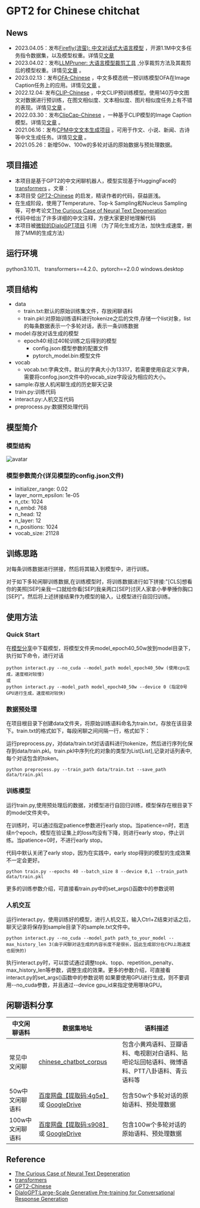 # GPT2 for Chinese chitchat

## News
- 2023.04.05：发布[Firefly(流萤): 中文对话式大语言模型](https://github.com/yangjianxin1/Firefly) ，开源1.1M中文多任务指令数据集，以及模型权重。详情见[文章](https://mp.weixin.qq.com/s/TX7wj8IzD_EaMTvk0bjRtA)
- 2023.04.02：发布[LLMPruner: 大语言模型裁剪工具](https://github.com/yangjianxin1/LLMPruner) ,分享裁剪方法及其裁剪后的模型权重。详情见[文章](https://mp.weixin.qq.com/s/leVtrwZc1zLput51Nr99lw) 。
- 2023.02.13：发布[OFA-Chinese](https://github.com/yangjianxin1/OFA-Chinese) ，中文多模态统一预训练模型OFA在Image Caption任务上的应用。详情见[文章](https://mp.weixin.qq.com/s/thRbR1i6cZk8zUz3y2mq6g) 。
- 2022.12.04: 发布[CLIP-Chinese](https://github.com/yangjianxin1/CLIP-Chinese) ，中文CLIP预训练模型。使用140万中文图文对数据进行预训练，在图文相似度、文本相似度、图片相似度任务上有不错的表现。详情见[文章](https://mp.weixin.qq.com/s/6gQX91M-Lt7eiMimhYRJEw) 。
- 2022.03.30：发布[ClipCap-Chinese](https://github.com/yangjianxin1/ClipCap-Chinese) ，一种基于CLIP模型的Image Caption模型。详情见[文章](https://mp.weixin.qq.com/s/Mofjqi0ErSdRqRyP9gq6Zw) 。
- 2021.06.16：发布[CPM中文文本生成项目](https://github.com/yangjianxin1/CPM) 。可用于作文、小说、新闻、古诗等中文生成任务。详情见[文章](https://mp.weixin.qq.com/s/sFzUNtwrTvi2kAAGQ2M3UA) 。
- 2021.05.26：新增50w、100w的多轮对话的原始数据与预处理数据。


## 项目描述
- 本项目是基于GPT2的中文闲聊机器人，模型实现基于HuggingFace的[transformers](https://github.com/huggingface/transformers) 。文章：
- 本项目受 [GPT2-Chinese](https://github.com/Morizeyao/GPT2-Chinese) 的启发，精读作者的代码，获益匪浅。
- 在生成阶段，使用了Temperature、Top-k Sampling和Nucleus Sampling等，可参考论文[The Curious Case of Neural Text Degeneration](https://arxiv.xilesou.top/pdf/1904.09751.pdf)
- 代码中给出了许多详细的中文注释，方便大家更好地理解代码
- 本项目被[微软的DialoGPT项目](https://github.com/microsoft/DialoGPT) 引用 （为了简化生成方法，加快生成速度，删除了MMI的生成方法）

## 运行环境
python3.10.11、 transformers==4.2.0、pytorch==2.0.0
windows.desktop

## 项目结构
- data
    - train.txt:默认的原始训练集文件，存放闲聊语料 
    - train.pkl:对原始训练语料进行tokenize之后的文件,存储一个list对象，list的每条数据表示一个多轮对话，表示一条训练数据
- model:存放对话生成的模型
    - epoch40:经过40轮训练之后得到的模型
      - config.json:模型参数的配置文件
      - pytorch_model.bin:模型文件
- vocab
    - vocab.txt:字典文件。默认的字典大小为13317，若需要使用自定义字典，需要将confog.json文件中的vocab_size字段设为相应的大小。
- sample:存放人机闲聊生成的历史聊天记录
- train.py:训练代码
- interact.py:人机交互代码
- preprocess.py:数据预处理代码


## 模型简介
### 模型结构
![avatar](figure/model.png)


### 模型参数简介(详见模型的config.json文件)
- initializer_range: 0.02
- layer_norm_epsilon: 1e-05
- n_ctx: 1024
- n_embd: 768
- n_head: 12
- n_layer: 12
- n_positions: 1024
- vocab_size: 21128

## 训练思路
对每条训练数据进行拼接，然后将其输入到模型中，进行训练。

对于如下多轮闲聊训练数据,在训练模型时，将训练数据进行如下拼接:"[CLS]想看你的美照[SEP]亲我一口就给你看[SEP]我亲两口[SEP]讨厌人家拿小拳拳捶你胸口[SEP]"。然后将上述拼接结果作为模型的输入，让模型进行自回归训练。


## 使用方法
### Quick Start
在[模型分享](#model_share)中下载模型，将模型文件夹model_epoch40_50w放到model目录下，执行如下命令，进行对话
```
python interact.py --no_cuda --model_path model_epoch40_50w (使用cpu生成，速度相对较慢)
或
python interact.py --model_path model_epoch40_50w --device 0 (指定0号GPU进行生成，速度相对较快)
```


###  数据预处理
在项目根目录下创建data文件夹，将原始训练语料命名为train.txt，存放在该目录下。train.txt的格式如下，每段闲聊之间间隔一行，格式如下：

运行preprocess.py，对data/train.txt对话语料进行tokenize，然后进行序列化保存到data/train.pkl。train.pkl中序列化的对象的类型为List[List],记录对话列表中,每个对话包含的token。
```
python preprocess.py --train_path data/train.txt --save_path data/train.pkl
```

### 训练模型
运行train.py,使用预处理后的数据，对模型进行自回归训练，模型保存在根目录下的model文件夹中。

在训练时，可以通过指定patience参数进行early stop。当patience=n时，若连续n个epoch，模型在验证集上的loss均没有下降，则进行early stop，停止训练。当patience=0时，不进行early stop。

代码中默认关闭了early stop，因为在实践中，early stop得到的模型的生成效果不一定会更好。
```
python train.py --epochs 40 --batch_size 8 --device 0,1 --train_path data/train.pkl
```
更多的训练参数介绍，可直接看train.py中的set_args()函数中的参数说明

### 人机交互
运行interact.py，使用训练好的模型，进行人机交互，输入Ctrl+Z结束对话之后，聊天记录将保存到sample目录下的sample.txt文件中。
```
python interact.py --no_cuda --model_path path_to_your_model --max_history_len 3(由于闲聊对话生成的内容长度不是很长，因此生成部分在CPU上跑速度也挺快的)
```
执行interact.py时，可以尝试通过调整topk、topp、repetition_penalty、max_history_len等参数，调整生成的效果。更多的参数介绍，可直接看interact.py的set_args()函数中的参数说明
如果要使用GPU进行生成，则不要调用--no_cuda参数，并且通过--device gpu_id来指定使用哪块GPU。


## 闲聊语料分享
|中文闲聊语料 | 数据集地址 |语料描述|
|---------|--------|--------|
|常见中文闲聊|[chinese_chatbot_corpus](https://github.com/codemayq/chinese_chatbot_corpus)|包含小黄鸡语料、豆瓣语料、电视剧对白语料、贴吧论坛回帖语料、微博语料、PTT八卦语料、青云语料等|
|50w中文闲聊语料 | [百度网盘【提取码:4g5e】](https://pan.baidu.com/s/1M87Zf9e8iBqqmfTkKBWBWA) 或 [GoogleDrive](https://drive.google.com/drive/folders/1QFRsftLNTR_D3T55mS_FocPEZI7khdST?usp=sharing) |包含50w个多轮对话的原始语料、预处理数据|
|100w中文闲聊语料 | [百度网盘【提取码:s908】](https://pan.baidu.com/s/1TvCQgJWuOoK2f5D95nH3xg) 或 [GoogleDrive](https://drive.google.com/drive/folders/1NU4KLDRxdOGINwxoHGWfVOfP0wL05gyj?usp=sharing)|包含100w个多轮对话的原始语料、预处理数据|


## Reference
- [The Curious Case of Neural Text Degeneration](https://arxiv.xilesou.top/pdf/1904.09751.pdf)
- [transformers](https://github.com/huggingface/transformers)
- [GPT2-Chinese](https://github.com/Morizeyao/GPT2-Chinese)
- [DialoGPT:Large-Scale Generative Pre-training for Conversational Response Generation](https://arxiv.xilesou.top/pdf/1911.00536.pdf)




